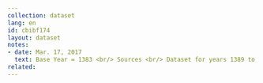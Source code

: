 ```yaml
---
collection: dataset
lang: en
id: cbibf174
layout: dataset
notes: 
- date: Mar. 17, 2017
  text: Base Year = 1383 <br/> Sources <br/> Dataset for years 1389 to 1388 extracted from the below links. <br/> <a href='http&#58;/www.cbi.ir/page/8810.aspx'> 1389 </a> <br/> <a href='http&#58;//www.cbi.ir/page/7357.aspx'> 1388 </a> <br/> <a href='http&#58;//www.cbi.ir/page/6382.aspx'> 1387 </a> <br/><a href='http&#58;/www.cbi.ir/page/5452.aspx'> 1386 </a> <br/> <a href='http&#58;/www.cbi.ir/page/4533.aspx'> 1385 </a> 
related:
---
```

